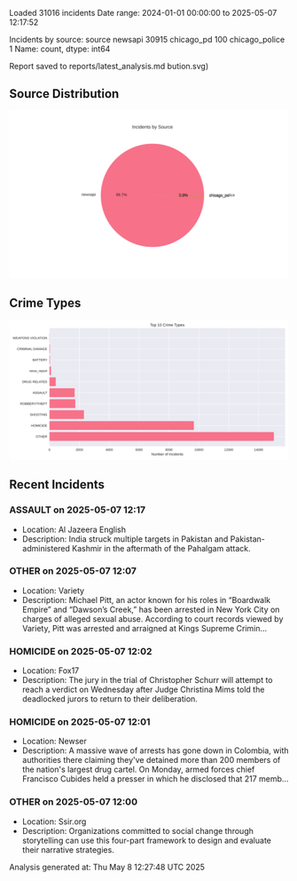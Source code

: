 
Loaded 31016 incidents
Date range: 2024-01-01 00:00:00 to 2025-05-07 12:17:52

Incidents by source:
source
newsapi           30915
chicago_pd          100
chicago_police        1
Name: count, dtype: int64

Report saved to reports/latest_analysis.md
bution.svg)

## Source Distribution
![Source Distribution](images/source_distribution.svg)

## Crime Types
![Crime Types](images/crime_types.svg)

## Recent Incidents

### ASSAULT on 2025-05-07 12:17
- Location: Al Jazeera English
- Description: India struck multiple targets in Pakistan and Pakistan-administered Kashmir in the aftermath of the Pahalgam attack.


### OTHER on 2025-05-07 12:07
- Location: Variety
- Description: Michael Pitt, an actor known for his roles in “Boardwalk Empire” and “Dawson’s Creek,” has been arrested in New York City on charges of alleged sexual abuse. According to court records viewed by Variety, Pitt was arrested and arraigned at Kings Supreme Crimin…


### HOMICIDE on 2025-05-07 12:02
- Location: Fox17
- Description: The jury in the trial of Christopher Schurr will attempt to reach a verdict on Wednesday after Judge Christina Mims told the deadlocked jurors to return to their deliberation.


### HOMICIDE on 2025-05-07 12:01
- Location: Newser
- Description: A massive wave of arrests has gone down in Colombia, with authorities there claiming they've detained more than 200 members of the nation's largest drug cartel. On Monday, armed forces chief Francisco Cubides held a presser in which he disclosed that 217 memb…


### OTHER on 2025-05-07 12:00
- Location: Ssir.org
- Description: Organizations committed to social change through storytelling can use this four-part framework to design and evaluate their narrative strategies.

Analysis generated at: Thu May  8 12:27:48 UTC 2025
